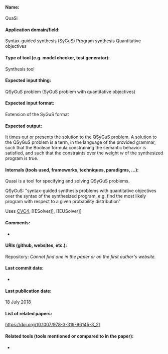 #### Name:
QuaSi

#### Application domain/field:
Syntax-guided synthesis (SyGuS)
Program synthesis
Quantitative objectives

#### Type of tool (e.g. model checker, test generator):
Synthesis tool

#### Expected input thing:
QSyGuS problem (SyGuS problem with quantitative objectives)

#### Expected input format:
Extension of the SyGuS format

#### Expected output:
It times out or presents the solution to the QSyGuS problem. 
A solution to the QSyGuS problem is a term, in the language of the provided grammar, such that the Boolean formula constraining the semantic behavior is satisfied, and such that the constraints over the weight $w$ of the synthesized program is true.

#### Internals (tools used, frameworks, techniques, paradigms, ...):
Quasi is a tool for specifying and solving QSyGuS problems.

QSyGuS: "syntax-guided synthesis problems with quantitative objectives over the syntax of the synthesized program, e.g. find the most likely program with respect to a given probability distribution"

Uses [CVC4](../Solvers/SMT/CVC4.md), [[ESolver]], [[EUSolver]]

#### Comments:
-

#### URIs (github, websites, etc.):
Repository: *Cannot find one in the paper or on the first author's website.*

#### Last commit date:
-

#### Last publication date:
18 July 2018

#### List of related papers:
https://doi.org/10.1007/978-3-319-96145-3_21

#### Related tools (tools mentioned or compared to in the paper):
-
